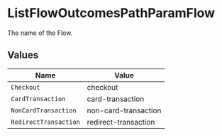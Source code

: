 # ListFlowOutcomesPathParamFlow

The name of the Flow.


## Values

| Name                  | Value                 |
| --------------------- | --------------------- |
| `Checkout`            | checkout              |
| `CardTransaction`     | card-transaction      |
| `NonCardTransaction`  | non-card-transaction  |
| `RedirectTransaction` | redirect-transaction  |
